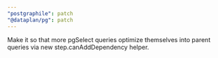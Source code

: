 ```yaml
---
"postgraphile": patch
"@dataplan/pg": patch
---
```


Make it so that more pgSelect queries optimize themselves into parent queries
via new step.canAddDependency helper.
